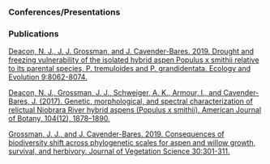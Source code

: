 ### Conferences/Presentations

### Publications

[Deacon, N. J., J. J. Grossman, and J. Cavender-Bares. 2019. Drought and
freezing vulnerability of the isolated hybrid aspen Populus x smithii
relative to its parental species, P. tremuloides and P. grandidentata.
Ecology and Evolution
9:8062-8074.](https://drive.google.com/file/d/1WSF19DS9U_KtqLwXL1eS9bKMKClwGLFl/view?usp=sharing)

[Deacon, N. J., Grossman, J. J., Schweiger, A. K., Armour, I., and
Cavender-Bares, J. (2017). Genetic, morphological, and spectral
characterization of relictual Niobrara River hybrid aspens (Populus x
smithii). American Journal of Botany, 104(12),
1878–1890.](https://drive.google.com/file/d/1Ji2tQDiAm2gi0Kfho6iucGbgueIO1k69/view?usp=sharing)

[Grossman, J. J., and J. Cavender-Bares. 2019. Consequences of
biodiversity shift across phylogenetic scales for aspen and willow
growth, survival, and herbivory. Journal of Vegetation Science
30:301-311.](https://drive.google.com/file/d/1T7SEoPmAEJmdkF4THlNNfjewZx8a7K6g/view?usp=sharing)
